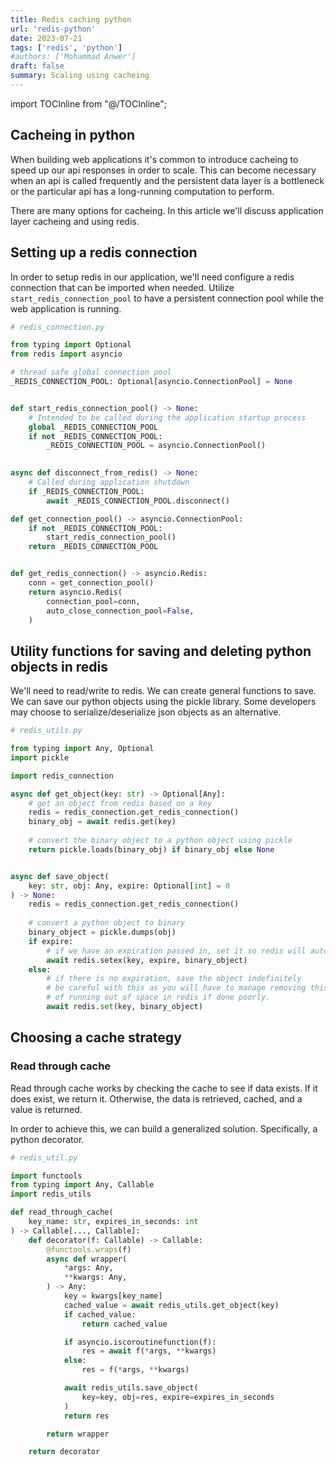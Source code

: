 ```yaml
---
title: Redis caching python
url: 'redis-python'
date: 2023-07-21
tags: ['redis', 'python']
#authors: ['Mohammad Anwer']
draft: false
summary: Scaling using cacheing
---
```

import TOCInline from "@/TOCInline";

<TOCInline toc={props.toc} exclude="Overview" toHeading={2} />

## Cacheing in python

When building web applications it's common to introduce cacheing to speed up our api responses 
in order to scale. This can become necessary when an api is called frequently and the persistent data layer
is a bottleneck or the particular api has a long-running computation to perform.

There are many options for cacheing. In this article we'll discuss application layer cacheing and using 
redis. 

## Setting up a redis connection

In order to setup redis in our application, we'll need configure a redis connection that can be imported when needed. Utilize
`start_redis_connection_pool` to have a persistent connection pool while the web application is running.

```python 
# redis_connection.py

from typing import Optional
from redis import asyncio

# thread safe global connection pool
_REDIS_CONNECTION_POOL: Optional[asyncio.ConnectionPool] = None


def start_redis_connection_pool() -> None:
    # Intended to be called during the application startup process
    global _REDIS_CONNECTION_POOL
    if not _REDIS_CONNECTION_POOL:
        _REDIS_CONNECTION_POOL = asyncio.ConnectionPool()

        
async def disconnect_from_redis() -> None:
    # Called during application shutdown
    if _REDIS_CONNECTION_POOL:
        await _REDIS_CONNECTION_POOL.disconnect()

def get_connection_pool() -> asyncio.ConnectionPool:
    if not _REDIS_CONNECTION_POOL:
        start_redis_connection_pool()
    return _REDIS_CONNECTION_POOL


def get_redis_connection() -> asyncio.Redis:
    conn = get_connection_pool()
    return asyncio.Redis(
        connection_pool=conn,
        auto_close_connection_pool=False,
    )
```

## Utility functions for saving and deleting python objects in redis
We'll need to read/write to redis. We can create general functions to save. We can save our python
objects using the pickle library. Some developers may choose to serialize/deserialize json objects as an
alternative.

```python
# redis_utils.py

from typing import Any, Optional
import pickle

import redis_connection

async def get_object(key: str) -> Optional[Any]:
    # get an object from redis based on a key
    redis = redis_connection.get_redis_connection()
    binary_obj = await redis.get(key)
    
    # convert the binary object to a python object using pickle
    return pickle.loads(binary_obj) if binary_obj else None


async def save_object(
    key: str, obj: Any, expire: Optional[int] = 0
) -> None:
    redis = redis_connection.get_redis_connection()
    
    # convert a python object to binary
    binary_object = pickle.dumps(obj)
    if expire:
        # if we have an expiration passed in, set it so redis will automatically remove the object
        await redis.setex(key, expire, binary_object)
    else:
        # if there is no expiration, save the object indefinitely
        # be careful with this as you will have to manage removing this object from cache and run the risk
        # of running out of space in redis if done poorly.
        await redis.set(key, binary_object)

```
## Choosing a cache strategy

### Read through cache
Read through cache works by checking the cache to see if data exists. If it does exist, we return it. Otherwise,
the data is retrieved, cached, and a value is returned.

In order to achieve this, we can build a generalized solution. Specifically, a python decorator.
```python
# redis_util.py

import functools
from typing import Any, Callable
import redis_utils

def read_through_cache(
    key_name: str, expires_in_seconds: int
) -> Callable[..., Callable]:
    def decorator(f: Callable) -> Callable:
        @functools.wraps(f)
        async def wrapper(
            *args: Any,
            **kwargs: Any,
        ) -> Any:
            key = kwargs[key_name]
            cached_value = await redis_utils.get_object(key)
            if cached_value:
                return cached_value

            if asyncio.iscoroutinefunction(f):
                res = await f(*args, **kwargs)
            else:
                res = f(*args, **kwargs)

            await redis_utils.save_object(
                key=key, obj=res, expire=expires_in_seconds
            )
            return res

        return wrapper

    return decorator
```